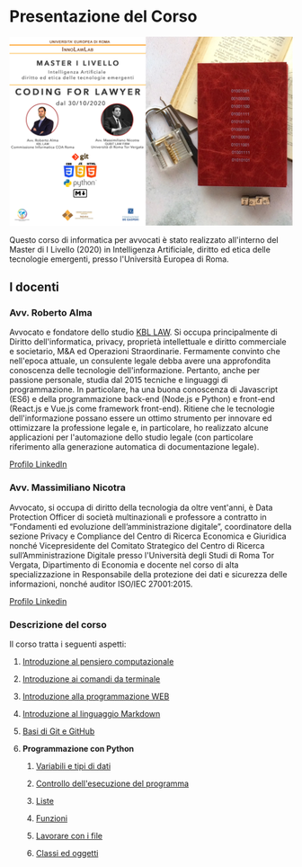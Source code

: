 # Presentazione del Corso

![](./static/locandina.jpg)

Questo corso di informatica per avvocati è stato realizzato all'interno del Master di I Livello (2020) in Intelligenza Artificiale, diritto ed etica delle tecnologie emergenti, presso l'Università Europea di Roma.

## I docenti

### Avv. Roberto Alma

Avvocato e fondatore dello studio [KBL LAW](https://kbl-law.com). Si occupa principalmente di Diritto dell'informatica, privacy, proprietà intellettuale e diritto commerciale e societario, M&A ed Operazioni Straordinarie. Fermamente convinto che nell'epoca attuale, un consulente legale debba avere una approfondita conoscenza delle tecnologie dell'informazione. Pertanto, anche per passione personale, studia dal 2015 tecniche e linguaggi di programmazione. In particolare, ha una buona conoscenza di Javascript (ES6) e della programmazione back-end (Node.js e Python) e front-end (React.js e Vue.js come framework front-end). Ritiene che le tecnologie dell'informazione possano essere un ottimo strumento per innovare ed ottimizzare la professione legale e, in particolare, ho realizzato alcune applicazioni per l'automazione dello studio legale (con particolare riferimento alla generazione automatica di documentazione legale). 

[Profilo LinkedIn](https://www.linkedin.com/in/robertoalma/)

### Avv. Massimiliano Nicotra

Avvocato, si occupa di diritto della tecnologia da oltre vent'anni, è Data Protection Officer di società multinazionali e professore a contratto in “Fondamenti ed evoluzione dell’amministrazione digitale”, coordinatore della sezione Privacy e Compliance del Centro di Ricerca Economica e Giuridica nonché Vicepresidente del Comitato Strategico del Centro di Ricerca sull’Amministrazione Digitale presso l'Università degli Studi di Roma Tor Vergata, Dipartimento di Economia e docente nel corso di alta specializzazione in Responsabile della protezione dei dati e sicurezza delle informazioni, nonché auditor ISO/IEC 27001:2015.

[Profilo Linkedin](https://www.linkedin.com/in/massimiliano-nicotra-38757328/)

### Descrizione del corso

Il corso tratta i seguenti aspetti:

1. [Introduzione al pensiero computazionale](https://github.com/avvRobertoAlma/corso-informatica-avvocati/blob/master/01-Introduzione-al-pensiero-computazionale.md)

2. [Introduzione ai comandi da terminale](https://github.com/avvRobertoAlma/corso-informatica-avvocati/blob/master/02-comandi-shell.md)

3. [Introduzione alla programmazione WEB](https://github.com/avvRobertoAlma/corso-informatica-avvocati/blob/master/03-HTML-CSS-JS.md)

4. [Introduzione al linguaggio Markdown](https://github.com/avvRobertoAlma/corso-informatica-avvocati/blob/master/04-markdown.md)

5. [Basi di Git e GitHub](https://github.com/avvRobertoAlma/corso-informatica-avvocati/blob/master/05-git-basi.md)

6. **Programmazione con Python**

   1. [Variabili e tipi di dati](https://github.com/avvRobertoAlma/corso-informatica-avvocati/blob/master/06-01-python-variabili-e-dati.md)

   2. [Controllo dell'esecuzione del programma](https://github.com/avvRobertoAlma/corso-informatica-avvocati/blob/master/06-02-python-controllo-esecuzione-programma.md)

   3. [Liste](https://github.com/avvRobertoAlma/corso-informatica-avvocati/blob/master/06-03-liste.md)

   4. [Funzioni](https://github.com/avvRobertoAlma/corso-informatica-avvocati/blob/master/06-04-python-funzioni.md)

   5. [Lavorare con i file](https://github.com/avvRobertoAlma/corso-informatica-avvocati/blob/master/06-05-python-lavorare-con-files.md)

   6. [Classi ed oggetti](https://github.com/avvRobertoAlma/corso-informatica-avvocati/blob/master/06-06-python-classi-oggetti.md)

      